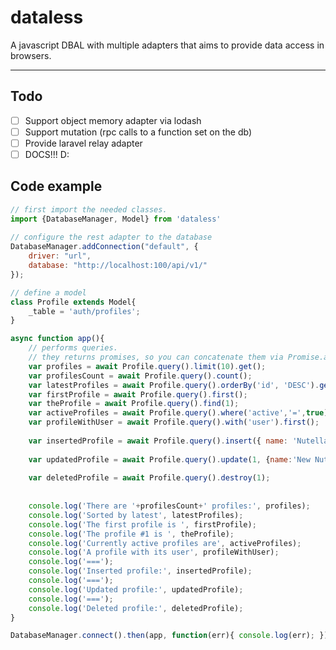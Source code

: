 # dataless
A javascript DBAL with multiple adapters that aims to provide data access in browsers.


----------
## Todo

 - [ ] Support object memory adapter via lodash
 - [ ] Support mutation (rpc calls to a function set on the db)
 - [ ] Provide laravel relay adapter
 - [ ] DOCS!!! D:

## Code example

```javascript
// first import the needed classes.
import {DatabaseManager, Model} from 'dataless'
 
// configure the rest adapter to the database
DatabaseManager.addConnection("default", {
    driver: "url",
    database: "http://localhost:100/api/v1/"
});

// define a model
class Profile extends Model{
    _table = 'auth/profiles';
}

async function app(){ 
    // performs queries.
    // they returns promises, so you can concatenate them via Promise.all
    var profiles = await Profile.query().limit(10).get();
    var profilesCount = await Profile.query().count();
    var latestProfiles = await Profile.query().orderBy('id', 'DESC').get();
    var firstProfile = await Profile.query().first();
    var theProfile = await Profile.query().find(1);
    var activeProfiles = await Profile.query().where('active','=',true).get();
    var profileWithUser = await Profile.query().with('user').first();
    
    var insertedProfile = await Profile.query().insert({ name: 'Nutella!'});
    
    var updatedProfile = await Profile.query().update(1, {name:'New Nutella!'});
    
    var deletedProfile = await Profile.query().destroy(1);
    
    
    console.log('There are '+profilesCount+' profiles:', profiles);
    console.log('Sorted by latest', latestProfiles);
    console.log('The first profile is ', firstProfile);
    console.log('The profile #1 is ', theProfile);
    console.log('Currently active profiles are', activeProfiles);
    console.log('A profile with its user', profileWithUser);
    console.log('===');
    console.log('Inserted profile:', insertedProfile);
    console.log('===');
    console.log('Updated profile:', updatedProfile);
    console.log('===');
    console.log('Deleted profile:', deletedProfile);
}

DatabaseManager.connect().then(app, function(err){ console.log(err); });
```
